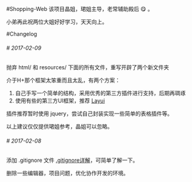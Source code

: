 #Shopping-Web
该项目晶姐，珺姐主导，老常辅助殿后 :yum: 。

小弟再此祝两位大姐好好学习，天天向上。

#Changelog
###### # 2017-02-09
抛弃 html/ 和 resources/ 下面的所有文件，重写开辟了两个新文件夹

介于H+那个框架太笨重而且太乱，有两个方案：

1. 自己手写一个简单的结构，采用优秀的第三方插件进行支持，后期再琱琢
2. 使用有些的第三方UI框架，推荐 [Layui](http://www.layui.com/)

插件推荐暂时使用 jquery，尝试自己封装实现一些简单的表格插件等。
 
以上建议仅仅提供珺姐参考，晶姐可以忽略。
###### # 2017-02-08
添加 .gitignore 文件 [.gitignore详解](http://sentsin.com/web/666.html)，可简单了解一下。

删除一些编辑器，项目问题，优化协作开发的环境。